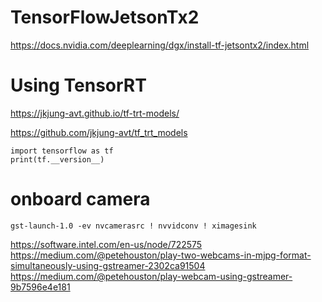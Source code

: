 # TensorFlowJetsonTx2

https://docs.nvidia.com/deeplearning/dgx/install-tf-jetsontx2/index.html

# Using TensorRT
https://jkjung-avt.github.io/tf-trt-models/

https://github.com/jkjung-avt/tf_trt_models

```
import tensorflow as tf
print(tf.__version__)
```
# onboard camera 
```
gst-launch-1.0 -ev nvcamerasrc ! nvvidconv ! ximagesink
```
https://software.intel.com/en-us/node/722575
https://medium.com/@petehouston/play-two-webcams-in-mjpg-format-simultaneously-using-gstreamer-2302ca91504
https://medium.com/@petehouston/play-webcam-using-gstreamer-9b7596e4e181
